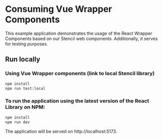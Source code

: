 # Consuming Vue Wrapper Components

This example application demonstrates the usage of the React Wrapper Components based on our Stencil web components. Additionally, it serves for testing purposes.

## Run locally

### Using Vue Wrapper components (link to local Stencil library)

 ```bash
 npm install
 npm run test:local
 ```

### To run the application using the latest version of the React Library on NPM:

 ```bash
 npm install
 npm run dev
 ```
 
The application will be served on http://localhost:5173.